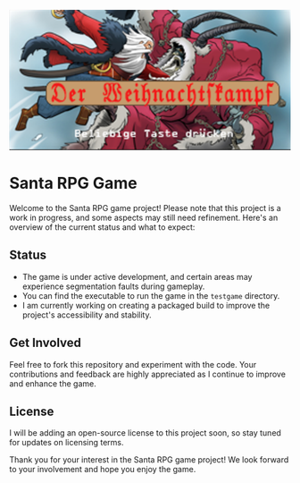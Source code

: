 ![Alt Text](https://github.com/AJyo2021/Santa-RPG-game/blob/main/images/Santa-title-screen.png)

# Santa RPG Game

Welcome to the Santa RPG game project! Please note that this project is a work in progress, and some aspects may still need refinement. Here's an overview of the current status and what to expect:

## Status
- The game is under active development, and certain areas may experience segmentation faults during gameplay.
- You can find the executable to run the game in the `testgame` directory.
- I am currently working on creating a packaged build to improve the project's accessibility and stability.

## Get Involved
Feel free to fork this repository and experiment with the code. Your contributions and feedback are highly appreciated as I continue to improve and enhance the game.

## License
I will be adding an open-source license to this project soon, so stay tuned for updates on licensing terms.

Thank you for your interest in the Santa RPG game project! We look forward to your involvement and hope you enjoy the game.
